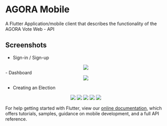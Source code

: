# AGORA Mobile

A Flutter Application/mobile client that describes the functionality of the AGORA Vote Web - API

## Screenshots

- Sign-in / Sign-up
<div align="center">
    <img src="mocks/1.Login.png">
</div>
- Dashboard
<div align="center">
    <img src="mocks/2.DashBoard.png">
</div>

- Creating an Election 
<div align="center">
    <img src="mocks/3.Create Election Page1.png">
    <img src="mocks/4.Create Election Page2.png">
    <img src="mocks/5.Create Election Page3.png">
    <img src="mocks/6.Create Election Page4.png">
    <img src="mocks/7.Create Election Page5.png">
</div>

For help getting started with Flutter, view our 
[online documentation](https://flutter.io/docs), which offers tutorials, 
samples, guidance on mobile development, and a full API reference.
